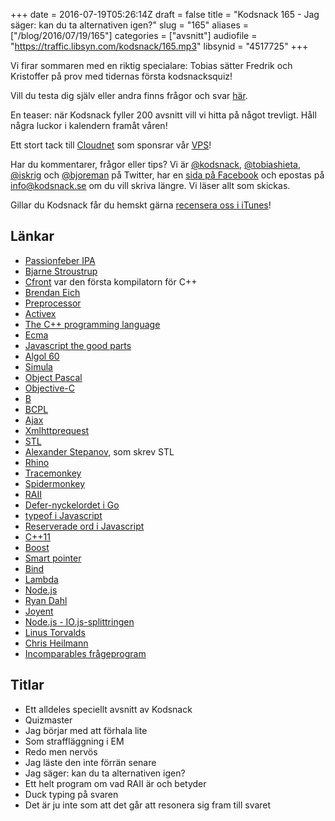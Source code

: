 +++
date = 2016-07-19T05:26:14Z
draft = false
title = "Kodsnack 165 - Jag säger: kan du ta alternativen igen?"
slug = "165"
aliases = ["/blog/2016/07/19/165"]
categories = ["avsnitt"]
audiofile = "https://traffic.libsyn.com/kodsnack/165.mp3"
libsynid = "4517725"
+++

Vi firar sommaren med en riktig specialare: Tobias sätter Fredrik och Kristoffer på prov med tidernas första kodsnacksquiz!

Vill du testa dig själv eller andra finns frågor och svar [här](http://www.kodsnack.se/quiz1)</a>.

En teaser: när Kodsnack fyller 200 avsnitt vill vi hitta på något trevligt. Håll några luckor i kalendern framåt våren!

Ett stort tack till [Cloudnet](http://www.cloudnet.se) som sponsrar vår [VPS](http://en.wikipedia.org/wiki/Virtual_private_server)!

Har du kommentarer, frågor eller tips? Vi är [@kodsnack](https://www.twitter.com/kodsnack), [@tobiashieta](https://www.twitter.com/tobiashieta), [@iskrig](https://www.twitter.com/iskrig) och [@bjoreman](https://www.twitter.com/bjoreman) på Twitter, har en [sida på Facebook](https://www.facebook.com/kodsnack) och epostas på [info@kodsnack.se](mailto:info@kodsnack.se) om du vill skriva längre. Vi läser allt som skickas.

Gillar du Kodsnack får du hemskt gärna [recensera oss i iTunes](http://itunes.apple.com/se/podcast/kodsnack/id561631498?l=en)!

## Länkar ##
* [Passionfeber IPA](http://brygd.com/ol/brewski-passionfeber-ipa/)
* [Bjarne Stroustrup](http://www.stroustrup.com/)
* [Cfront](https://en.wikipedia.org/wiki/Cfront) var den första kompilatorn för C++
* [Brendan Eich](https://en.wikipedia.org/wiki/Brendan_Eich)
* [Preprocessor](https://en.wikipedia.org/wiki/Preprocessor)
* [Activex](https://en.wikipedia.org/wiki/ActiveX)
* [The C++ programming language](https://en.wikipedia.org/wiki/The_C%2B%2B_Programming_Language)
* [Ecma](https://en.wikipedia.org/wiki/Ecma_International)
* [Javascript the good parts](https://www.youtube.com/watch?v=hQVTIJBZook)
* [Algol 60](https://en.wikipedia.org/wiki/ALGOL_60)
* [Simula](https://en.wikipedia.org/wiki/Simula)
* [Object Pascal](https://en.wikipedia.org/wiki/Object_Pascal)
* [Objective-C](https://en.wikipedia.org/wiki/Objective-C)
* [B](https://en.wikipedia.org/wiki/B_%28programming_language%29)
* [BCPL](https://en.wikipedia.org/wiki/BCPL)
* [Ajax](https://en.wikipedia.org/wiki/Ajax_%28programming%29)
* [Xmlhttprequest](https://en.wikipedia.org/wiki/XMLHttpRequest)
* [STL](https://en.wikipedia.org/wiki/Standard_Template_Library)
* [Alexander Stepanov](https://en.wikipedia.org/wiki/Alexander_Stepanov), som skrev STL
* [Rhino](https://en.wikipedia.org/wiki/Rhino_%28JavaScript_engine%29)
* [Tracemonkey](https://en.wikipedia.org/wiki/SpiderMonkey#TraceMonkey)
* [Spidermonkey](https://en.wikipedia.org/wiki/SpiderMonkey)
* [RAII](https://en.wikipedia.org/wiki/Resource_Acquisition_Is_Initialization)
* [Defer-nyckelordet i Go](https://blog.golang.org/defer-panic-and-recover)
* [typeof i Javascript](https://developer.mozilla.org/en-US/docs/Web/JavaScript/Reference/Operators/typeof)
* [Reserverade ord i Javascript](https://developer.mozilla.org/en-US/docs/Web/JavaScript/Reference/Lexical_grammar#Reserved_keywords_as_of_ECMAScript_6)
* [C++11](https://en.wikipedia.org/wiki/C%2B%2B11)
* [Boost](https://en.wikipedia.org/wiki/Boost_%28C%2B%2B_libraries%29)
* [Smart pointer](https://msdn.microsoft.com/en-us/library/hh279674.aspx)
* [Bind](http://www.cplusplus.com/reference/functional/bind/)
* [Lambda](http://www.cprogramming.com/c++11/c++11-lambda-closures.html)
* [Node.js](https://en.wikipedia.org/wiki/Node.js)
* [Ryan Dahl](http://tinyclouds.org/)
* [Joyent](https://en.wikipedia.org/wiki/Joyent)
* [Node.js - IO.js-splittringen](http://www.javaworld.com/article/2855639/open-source-tools/qanda-why-io-js-decided-to-fork-node-js.html)
* [Linus Torvalds](https://en.wikipedia.org/wiki/Linus_Torvalds)
* [Chris Heilmann](https://www.christianheilmann.com/)
* [Incomparables frågeprogram](https://www.theincomparable.com/gameshow/)

## Titlar ##
* Ett alldeles speciellt avsnitt av Kodsnack
* Quizmaster
* Jag börjar med att förhala lite
* Som straffläggning i EM
* Redo men nervös
* Jag läste den inte förrän senare
* Jag säger: kan du ta alternativen igen?
* Ett helt program om vad RAII är och betyder
* Duck typing på svaren
* Det är ju inte som att det går att resonera sig fram till svaret
